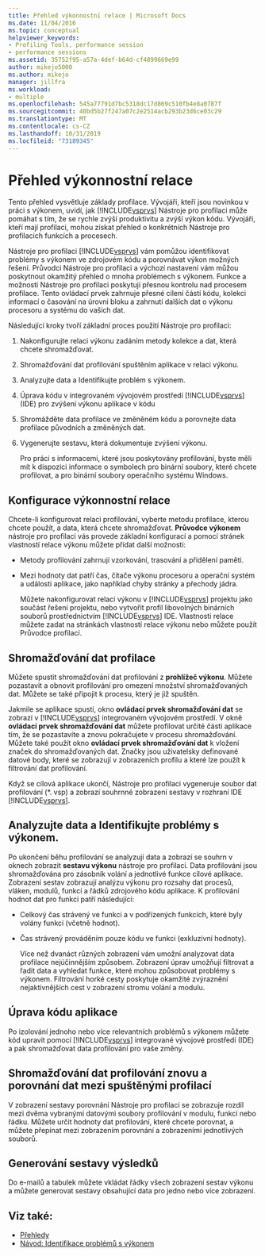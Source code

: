 ```yaml
---
title: Přehled výkonnostní relace | Microsoft Docs
ms.date: 11/04/2016
ms.topic: conceptual
helpviewer_keywords:
- Profiling Tools, performance session
- performance sessions
ms.assetid: 35752f95-a57a-4def-b64d-cf4899669e99
author: mikejo5000
ms.author: mikejo
manager: jillfra
ms.workload:
- multiple
ms.openlocfilehash: 545a77791d7bc5318dc17d869c510fb4e8a0787f
ms.sourcegitcommit: 40bd5b27f247a07c2e2514acb293b23d6ce03c29
ms.translationtype: MT
ms.contentlocale: cs-CZ
ms.lasthandoff: 10/31/2019
ms.locfileid: "73189345"
---
```

# <a name="performance-session-overview"></a>Přehled výkonnostní relace
Tento přehled vysvětluje základy profilace. Vývojáři, kteří jsou novinkou v práci s výkonem, uvidí, jak [!INCLUDE[vsprvs](../code-quality/includes/vsprvs_md.md)] Nástroje pro profilaci může pomáhat s tím, že se rychle zvýší produktivitu a zvýší výkon kódu. Vývojáři, kteří mají profilaci, mohou získat přehled o konkrétních Nástroje pro profilacich funkcích a procesech.

 Nástroje pro profilaci [!INCLUDE[vsprvs](../code-quality/includes/vsprvs_md.md)] vám pomůžou identifikovat problémy s výkonem ve zdrojovém kódu a porovnávat výkon možných řešení. Průvodci Nástroje pro profilaci a výchozí nastavení vám můžou poskytnout okamžitý přehled o mnoha problémech s výkonem. Funkce a možnosti Nástroje pro profilaci poskytují přesnou kontrolu nad procesem profilace. Tento ovládací prvek zahrnuje přesné cílení částí kódu, kolekci informací o časování na úrovni bloku a zahrnutí dalších dat o výkonu procesoru a systému do vašich dat.

 Následující kroky tvoří základní proces použití Nástroje pro profilaci:

1. Nakonfigurujte relaci výkonu zadáním metody kolekce a dat, která chcete shromažďovat.

2. Shromažďování dat profilování spuštěním aplikace v relaci výkonu.

3. Analyzujte data a Identifikujte problém s výkonem.

4. Úprava kódu v integrovaném vývojovém prostředí [!INCLUDE[vsprvs](../code-quality/includes/vsprvs_md.md)] (IDE) pro zvýšení výkonu aplikace v kódu

5. Shromážděte data profilace ve změněném kódu a porovnejte data profilace původních a změněných dat.

6. Vygenerujte sestavu, která dokumentuje zvýšení výkonu.

   Pro práci s informacemi, které jsou poskytovány profilování, byste měli mít k dispozici informace o symbolech pro binární soubory, které chcete profilovat, a pro binární soubory operačního systému Windows.

## <a name="configure-the-performance-session"></a>Konfigurace výkonnostní relace
 Chcete-li konfigurovat relaci profilování, vyberte metodu profilace, kterou chcete použít, a data, která chcete shromažďovat. **Průvodce výkonem** nástroje pro profilaci vás provede základní konfigurací a pomocí stránek vlastností relace výkonu můžete přidat další možnosti:

- Metody profilování zahrnují vzorkování, trasování a přidělení paměti.

- Mezi hodnoty dat patří čas, čítače výkonu procesoru a operační systém a události aplikace, jako například chyby stránky a přechody jádra.

  Můžete nakonfigurovat relaci výkonu v [!INCLUDE[vsprvs](../code-quality/includes/vsprvs_md.md)] projektu jako součást řešení projektu, nebo vytvořit profil libovolných binárních souborů prostřednictvím [!INCLUDE[vsprvs](../code-quality/includes/vsprvs_md.md)] IDE. Vlastnosti relace můžete zadat na stránkách vlastností relace výkonu nebo můžete použít Průvodce profilací.

## <a name="collect-profiling-data"></a>Shromažďování dat profilace
 Můžete spustit shromažďování dat profilování z **prohlížeč výkonu**. Můžete pozastavit a obnovit profilování pro omezení množství shromažďovaných dat. Můžete se také připojit k procesu, který je již spuštěn.

 Jakmile se aplikace spustí, okno **ovládací prvek shromažďování dat** se zobrazí v [!INCLUDE[vsprvs](../code-quality/includes/vsprvs_md.md)] integrovaném vývojovém prostředí. V okně **ovládací prvek shromažďování dat** můžete profilovat určité části aplikace tím, že se pozastavíte a znovu pokračujete v procesu shromažďování. Můžete také použít okno **ovládací prvek shromažďování dat** k vložení značek do shromažďovaných dat. Značky jsou uživatelsky definované datové body, které se zobrazují v zobrazeních profilu a které lze použít k filtrování dat profilování.

 Když se cílová aplikace ukončí, Nástroje pro profilaci vygeneruje soubor dat profilování (*. vsp) a zobrazí souhrnné zobrazení sestavy v rozhraní IDE [!INCLUDE[vsprvs](../code-quality/includes/vsprvs_md.md)].

## <a name="analyze-the-data-and-identify-performance-issues"></a>Analyzujte data a Identifikujte problémy s výkonem.
 Po ukončení běhu profilování se analyzují data a zobrazí se souhrn v oknech zobrazit **sestavu výkonu** nástroje pro profilaci. Data profilování jsou shromažďována pro zásobník volání a jednotlivé funkce cílové aplikace. Zobrazení sestav zobrazují analýzu výkonu pro rozsahy dat procesů, vláken, modulů, funkcí a řádků zdrojového kódu aplikace. K profilování hodnot dat pro funkci patří následující:

- Celkový čas strávený ve funkci a v podřízených funkcích, které byly volány funkcí (včetně hodnot).

- Čas strávený prováděním pouze kódu ve funkci (exkluzivní hodnoty).

  Více než dvanáct různých zobrazení vám umožní analyzovat data profilace nejúčinnějším způsobem. Zobrazení úprav umožňují filtrovat a řadit data a vyhledat funkce, které mohou způsobovat problémy s výkonem. Filtrování horké cesty poskytuje okamžité zvýraznění nejaktivnějších cest v zobrazení stromu volání a modulu.

## <a name="modify-the-application-code"></a>Úprava kódu aplikace
 Po izolování jednoho nebo více relevantních problémů s výkonem můžete kód upravit pomocí [!INCLUDE[vsprvs](../code-quality/includes/vsprvs_md.md)] integrované vývojové prostředí (IDE) a pak shromažďovat data profilování pro vaše změny.

## <a name="collect-profiling-data-again-and-compare-the-data-between-the-profiling-runs"></a>Shromažďování dat profilování znovu a porovnání dat mezi spuštěnými profilací
 V zobrazení sestavy porovnání Nástroje pro profilaci se zobrazuje rozdíl mezi dvěma vybranými datovými soubory profilování v modulu, funkci nebo řádku. Můžete určit hodnoty dat profilování, které chcete porovnat, a můžete přepínat mezi zobrazením porovnání a zobrazeními jednotlivých souborů.

## <a name="generate-a-report-of-the-results"></a>Generování sestavy výsledků
 Do e-mailů a tabulek můžete vkládat řádky všech zobrazení sestav výkonu a můžete generovat sestavy obsahující data pro jedno nebo více zobrazení.

## <a name="see-also"></a>Viz také:
- [Přehledy](../profiling/overviews-performance-tools.md)
- [Návod: Identifikace problémů s výkonem](beginners-guide-to-cpu-sampling.md)
